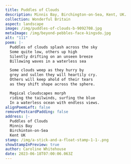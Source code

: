 ```yaml
---
title: Puddles of Clouds
description: Minnis Bay, Birchington-on-Sea, Kent, UK.
collection: Wonderful Britain
aspect: landscape
image: /img/puddles-of-clouds-b-9092708.jpg
metaImage: /img/beyond-pebbles-face-kingsdo.jpg
alt: "111"
poem: |-
  Puddles of clouds splash across the sky
  Some quite low, others up high
  Silently drifting on an unseen breeze
  Billowing waves in a waterless sea

  Some clouds weep as they hurry by
  grey and sullen they will heartily cry.
  Others will keep ahold of their tears  
  as they shift shape across the sphere.

  Magical cloudscapes morph
  riding the tailwinds, surfing the blue
  In a waterless ocean with endless views.
alignPoemLeft: false
removePostcardPadding: false
address: |-
  Puddles of Clouds
  Minnis Bay
  Birchinton-on-Sea
  Kent UK
stamp: /img/a-stick-and-a-float-stamp-1-1-.png
showStampInPreview: true
author: Caroline Whitehouse
date: 2023-06-18T07:00:06.063Z
---
```

